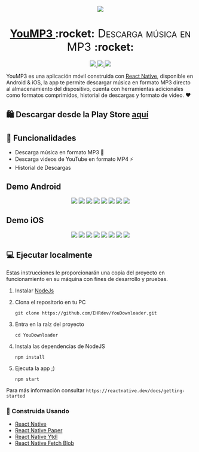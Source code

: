 <!-- Logo -->
<p align="center">
  <a href="https://github.com/EHRdev/YouMP3">
    <img src="https://user-images.githubusercontent.com/40396000/139837542-52b82bf2-9170-4807-b9a7-1b3b034c205f.png">
  </a>
</p>

<!-- Name -->
<h1 align="center">
  <a href="https://github.com/EHRdev/YouDownloader">YouMP3 </a>:rocket:<span style="font-variant-caps: petite-caps;font-size: 30px;font-weight: 400;"> Descarga música en MP3 </span>:rocket:
</h1>

<!-- Badges -->
<p align="center">
  <a href="https://reactnative.dev/">
    <img src="https://img.shields.io/badge/app-android-%231bb081?style=for-the-badge&logo=android">
  </a>
  <a href="https://reactnative.dev/">
    <img src="https://img.shields.io/badge/app-iOS-purple?style=for-the-badge&logo=apple">
  </a>
  <a href="https://play.google.com/store/apps/details?id=com.yoump3pro">
    <img src="https://img.shields.io/badge/publicada%20en-Google%20play-%23ec3a3b?style=for-the-badge&logo=google%20play">
  </a>
</p>

<!-- Text -->
YouMP3 es una aplicación móvil construida con [React Native](https://reactnative.dev/), disponible en Android & iOS, la app te permite descargar música en formato MP3 directo al almacenamiento del dispositivo, cuenta con herramientas adicionales como formatos comprimidos, historial de descargas y formato de video. ❤️

## 🛍️ Descargar desde la Play Store [aquí](https://play.google.com/store/apps/details?id=com.yoump3pro)

## 🌟 Funcionalidades

- Descarga música en formato MP3 🎵
- Descarga videos de YouTube en formato MP4 ⚡
- Historial de Descargas

<!-- Screens Android -->

## Demo Android

<p align="center">
  <img src="https://user-images.githubusercontent.com/40396000/140002017-1f45760e-3f8a-4ff4-9714-5576ac590150.png">
  <img src="https://user-images.githubusercontent.com/40396000/140002019-08b3e15d-ef7a-4613-b9ef-f83e8dc445b6.png">
  <img src="https://user-images.githubusercontent.com/40396000/140002020-d70a2909-7b19-46dc-878c-34b028eb3d04.png">
  <img src="https://user-images.githubusercontent.com/40396000/140002021-29390770-9d23-475a-9a57-2056183197b9.png">
  <img src="https://user-images.githubusercontent.com/40396000/140002022-fd6c5383-4b55-424f-a209-81a8aa261acf.png">
  <img src="https://user-images.githubusercontent.com/40396000/140002023-45e605c3-3e6c-4861-85a5-0000bcf062bc.png">
  <img src="https://user-images.githubusercontent.com/40396000/140002027-acae2ebb-0586-46b4-b07b-6477688cda75.png">
  <img src="https://user-images.githubusercontent.com/40396000/140002024-452de740-3cbb-437f-9743-ab9e12483eb6.png">
</p>

<!-- Screens iOs -->

## Demo iOS

<p align="center">
  <img src="https://user-images.githubusercontent.com/40396000/140002137-951909b9-5099-427c-8c35-a4268a5157c9.PNG">
  <img src="https://user-images.githubusercontent.com/40396000/140002138-0dae39b4-4204-45c8-bd61-940fe909f5da.PNG">
  <img src="https://user-images.githubusercontent.com/40396000/140002139-b92d35e4-7a31-4963-8e84-d4419b1dc324.PNG">
  <img src="https://user-images.githubusercontent.com/40396000/140002141-4f210e8a-f37a-4c24-8cda-03e8f01b40b0.PNG">
  <img src="https://user-images.githubusercontent.com/40396000/140002142-07df91e4-03f2-4578-80c7-a4e50d1a19ee.PNG">
  <img src="https://user-images.githubusercontent.com/40396000/140002144-b5fac103-cbb1-436b-bde0-f12296e1b6cc.PNG">
  <img src="https://user-images.githubusercontent.com/40396000/140002145-5657d386-6b86-431e-ab55-6e2c702caf15.PNG">
  <img src="https://user-images.githubusercontent.com/40396000/140002146-1a49c9ca-fc65-46b3-bae3-ba40fe21266c.PNG">
</p>

## 💻 Ejecutar localmente

Estas instrucciones le proporcionarán una copia del proyecto en funcionamiento en su máquina con fines de desarrollo y pruebas.

1. Instalar [NodeJs](https://nodejs.org/en/)
1. Clona el repositorio en tu PC

    ```
    git clone https://github.com/EHRdev/YouDownloader.git
    ```

2.  Entra en la raíz del proyecto

    ```
    cd YouDownloader
    ```

3.  Instala las dependencias de NodeJS

    ```
    npm install
    ```

4.  Ejecuta la app ;)

    ```
    npm start
    ```
Para más información consultar `https://reactnative.dev/docs/getting-started`

### 💎 Construida Usando
- [React Native](https://reactnative.dev/)
- [React Native Paper](https://callstack.github.io/react-native-paper/)
- [React Native Ytdl](https://github.com/ytdl-js/react-native-ytdl)
- [React Native Fetch Blob](https://github.com/joltup/rn-fetch-blob)
